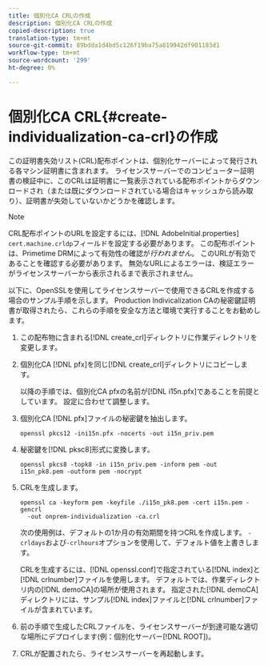 ```yaml
---
title: 個別化CA CRLの作成
description: 個別化CA CRLの作成
copied-description: true
translation-type: tm+mt
source-git-commit: 89bdda1d4bd5c126f19ba75a819942df901183d1
workflow-type: tm+mt
source-wordcount: '299'
ht-degree: 0%

---
```



# 個別化CA CRL{#create-individualization-ca-crl}の作成

この証明書失効リスト(CRL)配布ポイントは、個別化サーバーによって発行される各マシン証明書に含まれます。 ライセンスサーバーでのコンピューター証明書の検証中に、このCRLは証明書に一覧表示されている配布ポイントからダウンロードされ（または既にダウンロードされている場合はキャッシュから読み取り）、証明書が失効していないかどうかを確認します。

>[!NOTE]
>
>CRL配布ポイントのURLを設定するには、[!DNL AdobeInitial.properties] `cert.machine.crldp`フィールドを設定する必要があります。 この配布ポイントは、Primetime DRMによって有効性の確認が&#x200B;*行われません*。 このURLが有効であることを確認する必要があります。 無効なURLによるエラーは、検証エラーがライセンスサーバーから表示されるまで表示されません。

以下に、OpenSSLを使用してライセンスサーバーで使用できるCRLを作成する場合のサンプル手順を示します。 Production Indivicalization CAの秘密鍵証明書が取得されたら、これらの手順を安全な方法と環境で実行することをお勧めします。

1. この配布物に含まれる[!DNL create_crl]ディレクトリに作業ディレクトリを変更します。
1. 個別化CA [!DNL pfx]を同じ[!DNL create_crl]ディレクトリにコピーします。

   以降の手順では、個別化CA pfxの名前が[!DNL i15n.pfx]であることを前提としています。 設定に合わせて調整します。
1. 個別化CA [!DNL pfx]ファイルの秘密鍵を抽出します。

   ```
   openssl pkcs12 -ini15n.pfx -nocerts -out i15n_priv.pem
   ```

1. 秘密鍵を[!DNL pksc8]形式に変換します。

   ```
   openssl pkcs8 -topk8 -in i15n_priv.pem -inform pem -out i15n_pk8.pem -outform pem -nocrypt
   ```

1. CRLを生成します。

   ```
   openssl ca -keyform pem -keyfile ./i15n_pk8.pem -cert i15n.pem -gencrl  
     -out onprem-individualization -ca.crl
   ```

   次の使用例は、デフォルトの1か月の有効期間を持つCRLを作成します。 `-crldays`および`-crlhours`オプションを使用して、デフォルト値を上書きします。

   CRLを生成するには、[!DNL openssl.conf]で指定されている[!DNL index]と[!DNL crlnumber]ファイルを使用します。 デフォルトでは、作業ディレクトリ内の[!DNL demoCA]の場所が使用されます。 指定された[!DNL demoCA]ディレクトリには、サンプル[!DNL index]ファイルと[!DNL crlnumber]ファイルが含まれています。

1. 前の手順で生成したCRLファイルを、ライセンスサーバーが到達可能な適切な場所にデプロイします(例：個別化サーバー[!DNL ROOT])。
1. CRLが配置されたら、ライセンスサーバーを再起動します。
